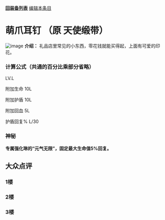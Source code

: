 [**回装备列表**](index.md)  [编辑本条目](https://github.com/GuguTown/Wiki/edit/main/equip/萌爪耳钉.md) 
# 萌爪耳钉 （原 天使缎带）
![image](https://user-images.githubusercontent.com/35645329/193886732-d0dc6607-4b47-4583-b8ff-01f32474a9b0.png)  **介绍：** 礼品店里常见的小东西，零花钱就能买得起，上面有可爱的印花。   
### 计算公式（共通的百分比乘部分省略）
LV.L   

附加生命 10L   

附加护盾 10L   

附加回血 5L     

护盾回复% L/30   

### 神秘
**专属强化琳的“元气无限”，固定最大生命值5%回复。**

## 大众点评
### 1楼

### 2楼

### 3楼

